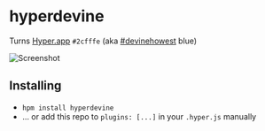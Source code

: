 # hyperdevine
Turns [Hyper.app](https://github.com/zeit/hyper) `#2cfffe` (aka [#devinehowest](https://twitter.com/hashtag/devinehowest) blue)

![Screenshot](http://i.imgur.com/HzyqHsi.png)

## Installing
* `hpm install hyperdevine`
* … or add this repo to `plugins: [...]` in your `.hyper.js` manually



